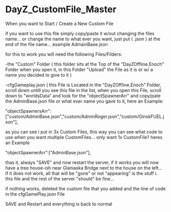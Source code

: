 # DayZ_CustomFile_Master
When you want to Start / Create a New Custom File

if you want to use this file simply copy/paste it w/out changing the files name... or change the name to what ever you want, just put ( .json ) at the end of the file name... example AdmainBase.json

for this to work you will need the following Files/Filders:

-the "Custom" Folder ( this folder sits at the Top of the "DayZOffline.Enoch" Folder when you open it, in this Folder "Upload" the File as it is or w/ a name you decided to give to it )

-cfgGameplay.json ( this File is Located in the "DayZOffline.Enoch" Folder, scroll down untill you see this file in the list, when you open this File, scroll down to 
"worldsData" and look for the "objectSpawnerArr" and copy/pate the AdminBase.json file or what ever name you gave to it, here an Example:

"objectSpawnersArr": ["custom/AdminBase.json","custom/AdminRoger.json","custom/GlnskFUEL.json"],

as you can see i put in 3x Custom Files, this way you can see what code to use when you want multiple CustomFiles... 
only want 1x CustomFile? heres an Example

"objectSpawnerArr":["AdminBase.json"],

thas it, always "SAVE" and now restart the server, if it works you will now have a tree house-ish near Glaniaska Bridge next to the house on the left... 
if it does not work, all that will be "gone" or not "appearing" is the stuff i. this file and the rest of the server "should" be fine... 

if nothing works, deleted the custom file that you added and the line of code in the cfgGamePlay.json File

SAVE and Restart and everything is back to normal
